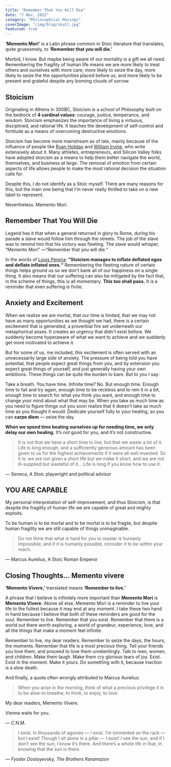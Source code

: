 ```yaml
---
title: "Remember That You Will Die"
date: "7 Nov, 2022"
category: "Philosophical Musings"
coverImage: "/img/blog/skull.jpg"
featured: true
---
```


**‘Memento Mori’** is a Latin phrase common in Stoic literature that translates, quite gruesomely, to **‘Remember that you will die.’**

Morbid, I know. But maybe being aware of our mortality is a gift we all need. Remembering the fragility of human life means we are more likely to treat others and ourselves with more care, more likely to seize the day, more likely to seize the the opportunities placed before us, and more likely to be present and grateful despite any looming clouds of sorrow.

## Stoicism

Originating in Athens in 300BC, Stoicism is a school of Philosophy built on the bedrock of **4 cardinal values**: courage, justice, temperance, and wisdom. Stoicism emphasizes the importance of living a virtuous, disciplined, and rational life. It teaches the development of self-control and fortitude as a means of overcoming destructive emotions.

Stoicism has become more mainstream as of late, mainly because of the influence of people like [Ryan Holiday](https://ryanholiday.net/?utm_campaign=The%20Narrative&utm_medium=email&utm_source=Revue%20newsletter) and [William Irvine](https://www.williambirvine.com/?utm_campaign=The%20Narrative&utm_medium=email&utm_source=Revue%20newsletter), who write extensively about it. Many athletes, entrepreneurs, and Silicon Valley folks have adopted stoicism as a means to help them better navigate the world, themselves, and business at large. The removal of emotion from certain aspects of life allows people to make the most rational decision the situation calls for.

Despite this, I do not identify as a Stoic myself. There are many reasons for this, but the main one being that I’m never really thrilled to take on a new label to represent.

Nevertheless. Memento Mori.

## Remember That You Will Die

Legend has it that when a general returned in glory to Rome, during his parade a slave would follow him through the streets. The job of the slave was to remind him that his victory was fleeting. The slave would whisper, “Memento Mori” —“Remember that you will die.“

In the words of [Louis Pereira](https://twitter.com/louispereira?utm_campaign=The%20Narrative&utm_medium=email&utm_source=Revue%20newsletter): **”Stoicism manages to inflate deflated egos and deflate inflated ones.“** Remembering the fleeting nature of certain things helps ground us so we don’t bank all of our happiness on a single thing. It also means that our suffering can also be mitigated by the fact that, in the scheme of things, this is all momentary. **This too shall pass.** It is a reminder that even suffering is finite.

## Anxiety and Excitement

When we realize we are mortal, that our time is limited, that we may not have as many opportunities as we thought we had, there is a certain excitement that is generated, a proverbial fire set underneath our metaphorical asses. It creates an urgency that didn’t exist before. We suddenly become hyperaware of what we want to achieve and we suddenly get more motivated to achieve it.

But for some of us, me included, this excitement is often served with an unnecessarily large side of anxiety. The pressure of being told you have potential, that people expect great things from you, and by extension you expect great things of yourself, and just generally having your own ambitions. These things can be quite the burden to bare. But to you I say:

Take a breath. You have time. Infinite time? No. But enough time. Enough time to fail and try again, enough time to be reckless and to rein it in a bit, enough time to search for what you think you want, and enough time to change your mind about what that may be. When you take as much time as you need to figure things out you soon realize that it doesn’t take as much time as you thought it would. Dedicate yourself fully to your healing, so you can **carpe diem** — seize the day.

**When we spend time beating ourselves up for needing time, we only delay our own healing.** It’s not good for you, and it’s not constructive.

> It is not that we have a short time to live, but that we waste a lot of it. Life is long enough, and a sufficiently generous amount has been given to us for the highest achievements if it were all well invested. So it is: we are not given a short life but we make it short, and we are not ill-supplied but wasteful of it… Life is long if you know how to use it.

― Seneca, A Stoic playwright and political advisor

## YOU ARE CAPABLE

My personal interpretation of self-improvement, and thus Stoicism, is that despite the fragility of human life we are capable of great and mighty exploits.

To be human is to be mortal and to be mortal is to be fragile, but despite human fragility we are still capable of things unimaginable.

> Do not think that what is hard for you to master is humanly impossible; and if it is humanly possible, consider it to be within your reach.

― Marcus Aurelius, A Stoic Roman Emperor

## Closing Thoughts… Memento vivere

**‘Memento Vivere,’** translated means **‘Remember to live.’**

A phrase that I believe is infinitely more important than **Memento Mori** is **Memento Vivere**. Above all else, Memento Mori is a reminder to live your life to the fullest because it may end at any moment. I take these two hand in hand because I believe that both of these reminders are good for the soul. Remember to live. Remember that you exist. Remember that there is a world out there worth exploring, a world of grandeur, experience, love, and all the things that make a moment feel infinite.

Remember to live, my dear readers. Remember to seize the days, the hours, the moments. Remember that life is a most precious thing. Tell your friends you love them, and proceed to love them unrelentingly. Talk to men, women, and children. Make them laugh. Make them cry glorious tears of joy. Exist. Exist in the moment. Make it yours. Do something with it, because inaction is a slow death.

And finally, a quote often wrongly attributed to Marcus Aurelius:

> When you arise in the morning, think of what a precious privilege it is to be alive-to breathe, to think, to enjoy, to love.

My dear readers, Memento Vivere.

Vienna waits for you.

— C.N.M.

> I exist. In thousands of agonies — I exist. I’m tormented on the rack — but I exist! Though I sit alone in a pillar — I exist! I see the sun, and if I don’t see the sun, I know it’s there. And there’s a whole life in that, in knowing that the sun is there.

_― Fyodor Dostoyevsky, The Brothers Karamazov_
